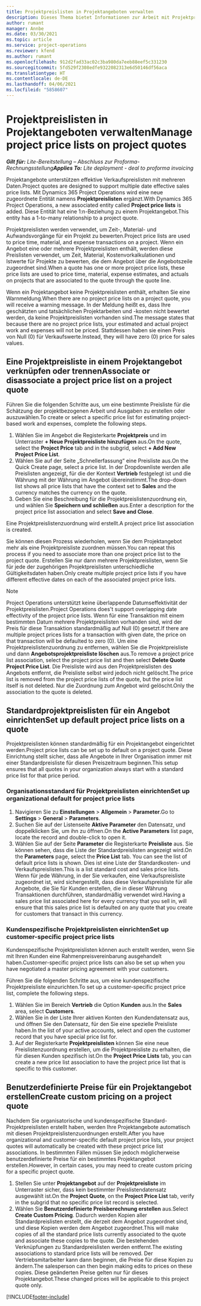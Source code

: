 ```yaml
---
title: Projektpreislisten in Projektangeboten verwalten
description: Dieses Thema bietet Informationen zur Arbeit mit Projektpreislisten in Angeboten.
author: rumant
manager: Annbe
ms.date: 03/30/2021
ms.topic: article
ms.service: project-operations
ms.reviewer: kfend
ms.author: rumant
ms.openlocfilehash: 912d2fad33ac02c3ba980da7eeb88eef5c331230
ms.sourcegitcommit: 5fd529f2308edfe9322082313e6d50146df56aca
ms.translationtype: HT
ms.contentlocale: de-DE
ms.lasthandoff: 04/06/2021
ms.locfileid: "5858607"
---
```

# <a name="manage-project-price-lists-on-project-quotes"></a><span data-ttu-id="a6366-103">Projektpreislisten in Projektangeboten verwalten</span><span class="sxs-lookup"><span data-stu-id="a6366-103">Manage project price lists on project quotes</span></span> 

<span data-ttu-id="a6366-104">_**Gilt für:** Lite-Bereitstellung – Abschluss zur Proforma-Rechnungsstellung_</span><span class="sxs-lookup"><span data-stu-id="a6366-104">_**Applies To:** Lite deployment - deal to proforma invoicing_</span></span>

<span data-ttu-id="a6366-105">Projektangebote unterstützen effektive Verkaufspreislisten mit mehreren Daten.</span><span class="sxs-lookup"><span data-stu-id="a6366-105">Project quotes are designed to support multiple date effective sales price lists.</span></span> <span data-ttu-id="a6366-106">Mit Dynamics 365 Project Operations wird eine neue zugeordnete Entität namens **Projektpreislisten** ergänzt.</span><span class="sxs-lookup"><span data-stu-id="a6366-106">With Dynamics 365 Project Operations, a new associated entity called **Project price lists** is added.</span></span> <span data-ttu-id="a6366-107">Diese Entität hat eine 1:n-Beziehung zu einem Projektangebot.</span><span class="sxs-lookup"><span data-stu-id="a6366-107">This entity has a 1-to-many relationship to a project quote.</span></span>

<span data-ttu-id="a6366-108">Projektpreislisten werden verwendet, um Zeit-, Material- und Aufwandsvorgänge für ein Projekt zu bewerten.</span><span class="sxs-lookup"><span data-stu-id="a6366-108">Project price lists are used to price time, material, and expense transactions on a project.</span></span> <span data-ttu-id="a6366-109">Wenn ein Angebot eine oder mehrere Projektpreislisten enthält, werden diese Preislisten verwendet, um Zeit, Material, Kostenvorkalkulationen und Istwerte für Projekte zu bewerten, die dem Angebot über die Angebotszeile zugeordnet sind.</span><span class="sxs-lookup"><span data-stu-id="a6366-109">When a quote has one or more project price lists, these price lists are used to price time, material, expense estimates, and actuals on projects that are associated to the quote through the quote line.</span></span>

<span data-ttu-id="a6366-110">Wenn ein Projektangebot keine Projektpreislisten enthält, erhalten Sie eine Warnmeldung.</span><span class="sxs-lookup"><span data-stu-id="a6366-110">When there are no project price lists on a project quote, you will receive a warning message.</span></span> <span data-ttu-id="a6366-111">In der Meldung heißt es, dass Ihre geschätzten und tatsächlichen Projektarbeiten und -kosten nicht bewertet werden, da keine Projektpreislisten vorhanden sind.</span><span class="sxs-lookup"><span data-stu-id="a6366-111">The message states that because there are no project price lists, your estimated and actual project work and expenses will not be priced.</span></span> <span data-ttu-id="a6366-112">Stattdessen haben sie einen Preis von Null (0) für Verkaufswerte.</span><span class="sxs-lookup"><span data-stu-id="a6366-112">Instead, they will have zero (0) price for sales values.</span></span>

## <a name="associate-or-disassociate-a-project-price-list-on-a-project-quote"></a><span data-ttu-id="a6366-113">Eine Projektpreisliste in einem Projektangebot verknüpfen oder trennen</span><span class="sxs-lookup"><span data-stu-id="a6366-113">Associate or disassociate a project price list on a project quote</span></span>

<span data-ttu-id="a6366-114">Führen Sie die folgenden Schritte aus, um eine bestimmte Preisliste für die Schätzung der projektbezogenen Arbeit und Ausgaben zu erstellen oder auszuwählen.</span><span class="sxs-lookup"><span data-stu-id="a6366-114">To create or select a specific price list for estimating project-based work and expenses, complete the following steps.</span></span>

1. <span data-ttu-id="a6366-115">Wählen Sie im Angebot die Registerkarte **Projektpreis** und im Unterraster **+ Neue Projektpreisliste hinzufügen** aus.</span><span class="sxs-lookup"><span data-stu-id="a6366-115">On the quote, select the **Project Price** tab and in the subgrid, select **+ Add New Project Price List**.</span></span>
2. <span data-ttu-id="a6366-116">Wählen Sie auf der Seite „Schnellerfassung“ eine Preisliste aus.</span><span class="sxs-lookup"><span data-stu-id="a6366-116">On the Quick Create page, select a price list.</span></span> <span data-ttu-id="a6366-117">In der Dropdownliste werden alle Preislisten angezeigt, für die der Kontext **Vertrieb** festgelegt ist und die Währung mit der Währung im Angebot übereinstimmt.</span><span class="sxs-lookup"><span data-stu-id="a6366-117">The drop-down list shows all price lists that have the context set to **Sales** and the currency matches the currency on the quote.</span></span>
4. <span data-ttu-id="a6366-118">Geben Sie eine Beschreibung für die Projektpreislistenzuordnung ein, und wählen Sie **Speichern und schließen** aus.</span><span class="sxs-lookup"><span data-stu-id="a6366-118">Enter a description for the project price list association and select **Save and Close**.</span></span>

<span data-ttu-id="a6366-119">Eine Projektpreislistenzuordnung wird erstellt.</span><span class="sxs-lookup"><span data-stu-id="a6366-119">A project price list association is created.</span></span>

<span data-ttu-id="a6366-120">Sie können diesen Prozess wiederholen, wenn Sie dem Projektangebot mehr als eine Projektpreisliste zuordnen müssen.</span><span class="sxs-lookup"><span data-stu-id="a6366-120">You can repeat this process if you need to associate more than one project price list to the project quote.</span></span> <span data-ttu-id="a6366-121">Erstellen Sie nur dann mehrere Projektpreislisten, wenn Sie für jede der zugehörigen Projektpreislisten unterschiedliche Gültigkeitsdaten haben.</span><span class="sxs-lookup"><span data-stu-id="a6366-121">Only create multiple project price lists if you have different effective dates on each of the associated project price lists.</span></span>

> [!NOTE]
> <span data-ttu-id="a6366-122">Project Operations unterstützt keine überlappende Datumseffektivität der Projektpreislisten.</span><span class="sxs-lookup"><span data-stu-id="a6366-122">Project Operations does't support overlapping date effectivity of the project price lists.</span></span> <span data-ttu-id="a6366-123">Wenn für eine Transaktion mit einem bestimmten Datum mehrere Projektpreislisten vorhanden sind, wird der Preis für diese Transaktion standardmäßig auf Null (0) gesetzt.</span><span class="sxs-lookup"><span data-stu-id="a6366-123">If there are multiple project prices lists for a transaction with given date, the price on that transaction will be defaulted to zero (0).</span></span>
<span data-ttu-id="a6366-124">Um eine Projektpreislistenzuordnung zu entfernen, wählen Sie die Projektpreisliste und dann **Angebotsprojektpreisliste löschen** aus.</span><span class="sxs-lookup"><span data-stu-id="a6366-124">To remove a project price list association, select the project price list and then select **Delete Quote Project Price List**.</span></span> <span data-ttu-id="a6366-125">Die Preisliste wird aus den Projektpreislisten des Angebots entfernt, die Preisliste selbst wird jedoch nicht gelöscht.</span><span class="sxs-lookup"><span data-stu-id="a6366-125">The price list is removed from the project price lists of the quote, but the price list itself is not deleted.</span></span> <span data-ttu-id="a6366-126">Nur die Zuordnung zum Angebot wird gelöscht.</span><span class="sxs-lookup"><span data-stu-id="a6366-126">Only the association to the quote is deleted.</span></span>

## <a name="set-up-default-project-price-lists-on-a-quote"></a><span data-ttu-id="a6366-127">Standardprojektpreislisten für ein Angebot einrichten</span><span class="sxs-lookup"><span data-stu-id="a6366-127">Set up default project price lists on a quote</span></span>

<span data-ttu-id="a6366-128">Projektpreislisten können standardmäßig für ein Projektangebot eingerichtet werden.</span><span class="sxs-lookup"><span data-stu-id="a6366-128">Project price lists can be set up to default on a project quote.</span></span> <span data-ttu-id="a6366-129">Diese Einrichtung stellt sicher, dass alle Angebote in Ihrer Organisation immer mit einer Standardpreisliste für diesen Preiszeitraum beginnen.</span><span class="sxs-lookup"><span data-stu-id="a6366-129">This setup ensures that all quotes in your organization always start with a standard price list for that price period.</span></span>

### <a name="set-up-organizational-default-for-project-price-lists"></a><span data-ttu-id="a6366-130">Organisationsstandard für Projektpreislisten einrichten</span><span class="sxs-lookup"><span data-stu-id="a6366-130">Set up organizational default for project price lists</span></span>

1. <span data-ttu-id="a6366-131">Navigieren Sie zu **Einstellungen** > **Allgemein** > **Parameter**.</span><span class="sxs-lookup"><span data-stu-id="a6366-131">Go to **Settings** > **General** > **Parameters**.</span></span>
2. <span data-ttu-id="a6366-132">Suchen Sie auf der Listenseite **Aktive Parameter** den Datensatz, und doppelklicken Sie, um ihn zu öffnen.</span><span class="sxs-lookup"><span data-stu-id="a6366-132">On the **Active Parameters** list page, locate the record and double-click to open it.</span></span> 
3. <span data-ttu-id="a6366-133">Wählen Sie auf der Seite **Parameter** die Registerkarte **Preisliste** aus. Sie können sehen, dass die Liste der Standardpreislisten angezeigt wird.</span><span class="sxs-lookup"><span data-stu-id="a6366-133">On the **Parameters** page, select the **Price List** tab. You can see the list of default price lists is shown.</span></span> <span data-ttu-id="a6366-134">Dies ist eine Liste der Standardkosten- und Verkaufspreislisten.</span><span class="sxs-lookup"><span data-stu-id="a6366-134">This is a list standard cost and sales price lists.</span></span> <span data-ttu-id="a6366-135">Wenn für jede Währung, in der Sie verkaufen, eine Verkaufspreisliste zugeordnet ist, wird sichergestellt, dass diese Verkaufspreisliste für alle Angebote, die Sie für Kunden erstellen, die in dieser Währung Transaktionen durchführen, standardmäßig verwendet wird.</span><span class="sxs-lookup"><span data-stu-id="a6366-135">Having a sales price list associated here for every currency that you sell in, will ensure that this sales price list is defaulted on any quote that you create for customers that transact in this currency.</span></span>

### <a name="set-up-customer-specific-project-price-lists"></a><span data-ttu-id="a6366-136">Kundenspezifische Projektpreislisten einrichten</span><span class="sxs-lookup"><span data-stu-id="a6366-136">Set up customer-specific project price lists</span></span>

<span data-ttu-id="a6366-137">Kundenspezifische Projektpreislisten können auch erstellt werden, wenn Sie mit Ihren Kunden eine Rahmenpreisvereinbarung ausgehandelt haben.</span><span class="sxs-lookup"><span data-stu-id="a6366-137">Customer-specific project price lists can also be set up when you have negotiated a master pricing agreement with your customers.</span></span>

<span data-ttu-id="a6366-138">Führen Sie die folgenden Schritte aus, um eine kundenspezifische Projektpreisliste einzurichten.</span><span class="sxs-lookup"><span data-stu-id="a6366-138">To set up a customer-specific project price list, complete the following steps.</span></span>

1. <span data-ttu-id="a6366-139">Wählen Sie im Bereich **Vertrieb** die Option **Kunden** aus.</span><span class="sxs-lookup"><span data-stu-id="a6366-139">In the **Sales** area, select **Customers**.</span></span>
2. <span data-ttu-id="a6366-140">Wählen Sie in der Liste Ihrer aktiven Konten den Kundendatensatz aus, und öffnen Sie den Datensatz, für den Sie eine spezielle Preisliste haben.</span><span class="sxs-lookup"><span data-stu-id="a6366-140">In the list of your active accounts, select and open the customer record that you have special price list for.</span></span>
3. <span data-ttu-id="a6366-141">Auf der Registerkarte **Projektpreislisten** können Sie eine neue Preislistenzuordnung erstellen, um die Projektpreisliste zu erhalten, die für diesen Kunden spezifisch ist.</span><span class="sxs-lookup"><span data-stu-id="a6366-141">On the **Project Price Lists** tab, you can create a new price list association to have the project price list that is specific to this customer.</span></span>

## <a name="create-custom-pricing-on-a-project-quote"></a><span data-ttu-id="a6366-142">Benutzerdefinierte Preise für ein Projektangebot erstellen</span><span class="sxs-lookup"><span data-stu-id="a6366-142">Create custom pricing on a project quote</span></span>

<span data-ttu-id="a6366-143">Nachdem Sie organisatorische und kundenspezifische Standard-Projektpreislisten erstellt haben, werden Ihre Projektangebote automatisch mit diesen Projektpreislistenzuordnungen erstellt.</span><span class="sxs-lookup"><span data-stu-id="a6366-143">After you have organizational and customer-specific default project price lists, your project quotes will automatically be created with these project price list associations.</span></span> <span data-ttu-id="a6366-144">In bestimmten Fällen müssen Sie jedoch möglicherweise benutzerdefinierte Preise für ein bestimmtes Projektangebot erstellen.</span><span class="sxs-lookup"><span data-stu-id="a6366-144">However, in certain cases, you may need to create custom pricing for a specific project quote.</span></span> 

1. <span data-ttu-id="a6366-145">Stellen Sie unter **Projektangebot** auf der **Projektpreisliste** im Unterraster sicher, dass kein bestimmter Preislistendatensatz ausgewählt ist.</span><span class="sxs-lookup"><span data-stu-id="a6366-145">On the **Project Quote**, on the **Project Price List** tab, verify in the subgrid that no specific price list record is selected.</span></span>
2. <span data-ttu-id="a6366-146">Wählen Sie **Benutzerdefinierte Preisberechnung erstellen** aus.</span><span class="sxs-lookup"><span data-stu-id="a6366-146">Select **Create Custom Pricing**.</span></span> <span data-ttu-id="a6366-147">Dadurch werden Kopien aller Standardpreislisten erstellt, die derzeit dem Angebot zugeordnet sind, und diese Kopien werden dem Angebot zugeordnet.</span><span class="sxs-lookup"><span data-stu-id="a6366-147">This will make copies of all the standard price lists currently associated to the quote and associate these copies to the quote.</span></span> <span data-ttu-id="a6366-148">Die bestehenden Verknüpfungen zu Standardpreislisten werden entfernt.</span><span class="sxs-lookup"><span data-stu-id="a6366-148">The existing associations to standard price lists will be removed.</span></span> <span data-ttu-id="a6366-149">Der Vertriebsmitarbeiter kann dann beginnen, die Preise für diese Kopien zu ändern.</span><span class="sxs-lookup"><span data-stu-id="a6366-149">The salesperson can then begin making edits to prices on these copies.</span></span> <span data-ttu-id="a6366-150">Diese geänderten Preise gelten nur für dieses Projektangebot.</span><span class="sxs-lookup"><span data-stu-id="a6366-150">These changed prices will be applicable to this project quote only.</span></span>


[!INCLUDE[footer-include](../../includes/footer-banner.md)]
